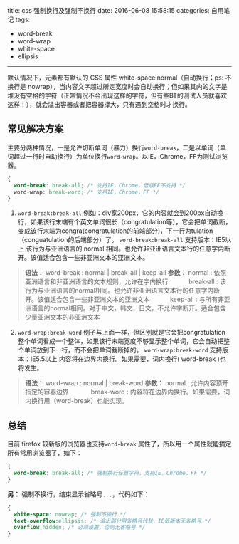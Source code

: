 title: css 强制换行及强制不换行
date: 2016-06-08 15:58:15
categories: 自用笔记
tags:
- word-break
- word-wrap
- white-space
- ellipsis
---

默认情况下，元素都有默认的 CSS 属性 white-space:normal（自动换行；ps: 不换行是 nowrap），当内容文字超过所定宽度时会自动换行；但如果其内的文字是堆没有空格的字符（正常情况不会出现这样的字符，但有些BT的测试人员就喜欢这样！），就会溢出容器或者把容器撑大，只有遇到空格时才换行。
<!-- more -->
## 常见解决方案
主要分两种情况，一是允许切断单词（暴力）换行`word-break`，二是以单词（单词超过一行时自动换行）为单位换行`word-wrap`。以IE，Chrome，FF为测试浏览器。
```css
{
  word-break: break-all; /* 支持IE，Chrome，低版FF不支持 */
  word-wrap: break-word; /* 支持IE，Chrome，FF */
}
```

1. `word-break:break-all` 例如：div宽200px，它的内容就会到200px自动换行，如果该行末端有个英文单词很长（congratulation等），它会把单词截断，变成该行末端为congra(congratulation的前端部分)，下一行为tulation（conguatulation的后端部分）了。
  `word-break:break-all` 支持版本：IE5以上 该行为与亚洲语言的 normal 相同。也允许非亚洲语言文本行的任意字内断开。该值适合包含一些非亚洲文本的亚洲文本。
  > __语法：__ word-break : normal | break-all | keep-all
    __参数：__ normal : 依照亚洲语言和非亚洲语言的文本规则，允许在字内换行
    　　　break-all : 该行为与亚洲语言的normal相同。也允许非亚洲语言文本行的任意字内断开。该值适合包含一些非亚洲文本的亚洲文本
    　　　keep-all : 与所有非亚洲语言的normal相同。对于中文，韩文，日文，不允许字断开。适合包含少量亚洲文本的非亚洲文本

2. `word-wrap:break-word` 例子与上面一样，但区别就是它会把congratulation整个单词看成一个整体，如果该行末端宽度不够显示整个单词，它会自动把整个单词放到下一行，而不会把单词截断掉的。
  `word-wrap:break-word` 支持版本：IE5.5以上 内容将在边界内换行。如果需要，词内换行( word-break )也将发生。
  > __语法：__ word-wrap : normal | break-word
    __参数：__ normal : 允许内容顶开指定的容器边界
    　　　 break-word : 内容将在边界内换行。如果需要，词内换行用（word-break）也能实现。

## 总结
目前 firefox 较新版的浏览器也支持`word-break` 属性了，所以用一个属性就能搞定所有常用浏览器了，如下：
```css
{
  word-break: break-all; /* 强制换行任意字符，支持IE，Chrome，FF */
}
```
__另：__ 强制不换行，结束显示省略号`...`，代码如下：
```css
{
  white-space: nowrap; /* 强制不换行 */
  text-overflow:ellipsis; /* 溢出部分用省略号代替，IE低版本无省略号 */
  overflow:hidden; /* 必须设置，否则无省略号 */
}
```